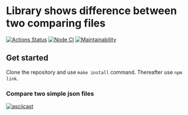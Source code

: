 # Library shows difference between two comparing files

[![Actions Status](https://github.com/ErKir/frontend-project-lvl2/workflows/hexlet-check/badge.svg)](https://github.com/ErKir/frontend-project-lvl2/actions) [![Node CI](https://github.com/ErKir/backend-project-lvl2/workflows/Node_CI/badge.svg?event=push)](https://github.com/ErKir/backend-project-lvl2/actions/workflows/github-actions-demo.yml) [![Maintainability](https://api.codeclimate.com/v1/badges/9d3e04e1b45bfcba9e30/maintainability)](https://codeclimate.com/github/ErKir/frontend-project-lvl2/maintainability)

## Get started

Clone the repository and use `make install` command. Thereafter use `npm link`.

### Compare two simple json files

[![asciicast](https://asciinema.org/a/506987.svg)](https://asciinema.org/a/506987)
